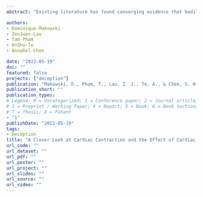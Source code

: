 ```yaml
---
abstract: "Existing literature has found converging evidence that bodily states, such as cardiac or respiratory activity, have an influence on various cognitive domains. This association could be mechanistically explained by the structural and functional connections between the prefrontal cortex, which plays a central role in cognitive control, and the cardiovascular system. In this regard, the role of afferent neural activity from arterial baroreceptors during the two different cardiac phases (diastole and systole) has received great interest. According to the baroreceptor hypothesis, increased ventricular pressure during the systole phase intensifies the afferent signals from the baroreceptor, thereby depleting mental resources and inhibiting cortical activity. While some have indeed found the systole phase exhibiting an inhibiting effect, supporting the aforementioned hypothesis, other studies have observed that participants performed better in tasks of cognitive control when stimuli were presented in the systole phase. As such, this study aimed to clarify the conflicting findings regarding the impact of the cardiac phase on cognitive function. Instead of using the conventional dichotomous method that contrasts only the average performance indices of each phase, we adopt a continuous modeling approach to better capture its non-linear effect on cognitive control.""

authors:
- Dominique-Makowski
- ZenJuen-Lau
- Tam-Pham
- AnShu-Te
- Annabel-Chen

date: "2022-05-19"
doi: ""
featured: false
projects: ["deception"]
publication: "Makowski, D., Pham, T., Lau, Z. J., Te, A., & Chen, S. H. A. (2022, June 19). A Closer Look at Cardiac Contraction and the Effect of Cardiac Timing on Cognitive Control [Poster presentation]. 28th Organization of Human Brain Mapping Annual Meeting."
publication_short: ""
publication_types:
# Legend: 0 = Uncategorized; 1 = Conference paper; 2 = Journal article;
# 3 = Preprint / Working Paper; 4 = Report; 5 = Book; 6 = Book section;
# 7 = Thesis; 8 = Patent
- "1"
publishDate: "2022-05-19"
tags:
- Deception
title: "A Closer Look at Cardiac Contraction and the Effect of Cardiac Timing on Cognitive Control"
url_code: ""
url_dataset: ""
url_pdf: ""
url_poster: ""
url_project: ""
url_slides: ""
url_source: ""
url_video: ""
---
```

